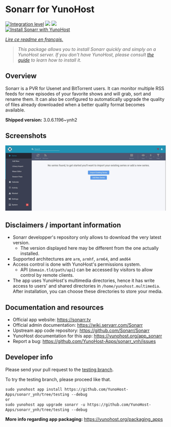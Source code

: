 <!--
N.B.: This README was automatically generated by https://github.com/YunoHost/apps/tree/master/tools/README-generator
It shall NOT be edited by hand.
-->

# Sonarr for YunoHost

[![Integration level](https://dash.yunohost.org/integration/sonarr.svg)](https://dash.yunohost.org/appci/app/sonarr) ![](https://ci-apps.yunohost.org/ci/badges/sonarr.status.svg) ![](https://ci-apps.yunohost.org/ci/badges/sonarr.maintain.svg)  
[![Install Sonarr with YunoHost](https://install-app.yunohost.org/install-with-yunohost.svg)](https://install-app.yunohost.org/?app=sonarr)

*[Lire ce readme en français.](./README_fr.md)*

> *This package allows you to install Sonarr quickly and simply on a YunoHost server.
If you don't have YunoHost, please consult [the guide](https://yunohost.org/#/install) to learn how to install it.*

## Overview

Sonarr is a PVR for Usenet and BitTorrent users. It can monitor multiple RSS feeds for new episodes of your favorite shows and will grab, sort and rename them. It can also be configured to automatically upgrade the quality of files already downloaded when a better quality format becomes available.


**Shipped version:** 3.0.6.1196~ynh2



## Screenshots

![](./doc/screenshots/screenshot.jpg)

## Disclaimers / important information

* Sonarr developper's repository only allows to download the very latest version.
  * The version displayed here may be different from the one actually installed.
* Supported architectures are `arm`, `armhf`, `arm64`, and `amd64`
* Access control is done with YunoHost's permissions system.
  * API (`domain.tld/path/api`) can be accessed by visitors to allow control by remote clients.
* The app uses YunoHost's multimedia directories, hence it has write access to users' and shared directories in `/home/yunohost.multimedia`. After installation, you can choose these directories to store your media.

## Documentation and resources

* Official app website: https://sonarr.tv
* Official admin documentation: https://wiki.servarr.com/Sonarr
* Upstream app code repository: https://github.com/Sonarr/Sonarr
* YunoHost documentation for this app: https://yunohost.org/app_sonarr
* Report a bug: https://github.com/YunoHost-Apps/sonarr_ynh/issues

## Developer info

Please send your pull request to the [testing branch](https://github.com/YunoHost-Apps/sonarr_ynh/tree/testing).

To try the testing branch, please proceed like that.
```
sudo yunohost app install https://github.com/YunoHost-Apps/sonarr_ynh/tree/testing --debug
or
sudo yunohost app upgrade sonarr -u https://github.com/YunoHost-Apps/sonarr_ynh/tree/testing --debug
```

**More info regarding app packaging:** https://yunohost.org/packaging_apps
